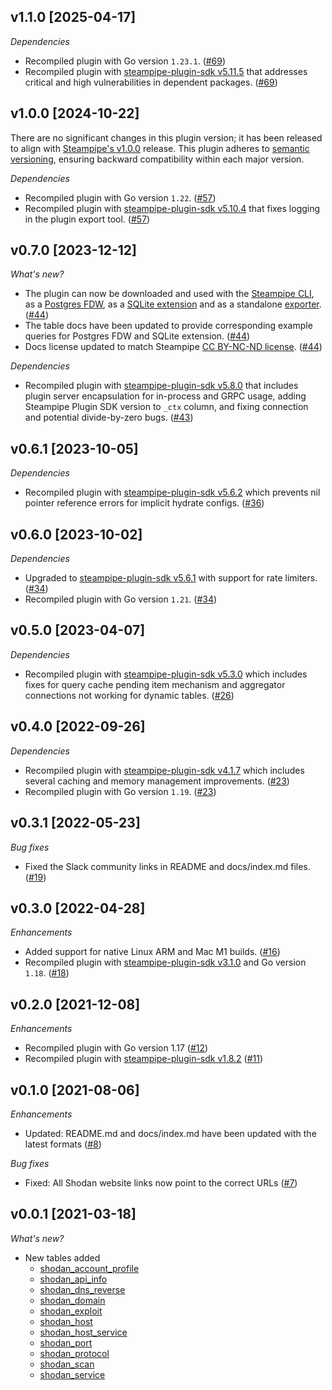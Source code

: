 ## v1.1.0 [2025-04-17]

_Dependencies_

- Recompiled plugin with Go version `1.23.1`. ([#69](https://github.com/turbot/steampipe-plugin-shodan/pull/69))
- Recompiled plugin with [steampipe-plugin-sdk v5.11.5](https://github.com/turbot/steampipe-plugin-sdk/blob/v5.11.5/CHANGELOG.md#v5115-2025-03-31) that addresses critical and high vulnerabilities in dependent packages. ([#69](https://github.com/turbot/steampipe-plugin-shodan/pull/69))

## v1.0.0 [2024-10-22]

There are no significant changes in this plugin version; it has been released to align with [Steampipe's v1.0.0](https://steampipe.io/changelog/steampipe-cli-v1-0-0) release. This plugin adheres to [semantic versioning](https://semver.org/#semantic-versioning-specification-semver), ensuring backward compatibility within each major version.

_Dependencies_

- Recompiled plugin with Go version `1.22`. ([#57](https://github.com/turbot/steampipe-plugin-shodan/pull/57))
- Recompiled plugin with [steampipe-plugin-sdk v5.10.4](https://github.com/turbot/steampipe-plugin-sdk/blob/develop/CHANGELOG.md#v5104-2024-08-29) that fixes logging in the plugin export tool. ([#57](https://github.com/turbot/steampipe-plugin-shodan/pull/57))

## v0.7.0 [2023-12-12]

_What's new?_

- The plugin can now be downloaded and used with the [Steampipe CLI](https://steampipe.io/docs), as a [Postgres FDW](https://steampipe.io/docs/steampipe_postgres/overview), as a [SQLite extension](https://steampipe.io/docs//steampipe_sqlite/overview) and as a standalone [exporter](https://steampipe.io/docs/steampipe_export/overview). ([#44](https://github.com/turbot/steampipe-plugin-shodan/pull/44))
- The table docs have been updated to provide corresponding example queries for Postgres FDW and SQLite extension. ([#44](https://github.com/turbot/steampipe-plugin-shodan/pull/44))
- Docs license updated to match Steampipe [CC BY-NC-ND license](https://github.com/turbot/steampipe-plugin-shodan/blob/main/docs/LICENSE). ([#44](https://github.com/turbot/steampipe-plugin-shodan/pull/44))

_Dependencies_

- Recompiled plugin with [steampipe-plugin-sdk v5.8.0](https://github.com/turbot/steampipe-plugin-sdk/blob/main/CHANGELOG.md#v580-2023-12-11) that includes plugin server encapsulation for in-process and GRPC usage, adding Steampipe Plugin SDK version to `_ctx` column, and fixing connection and potential divide-by-zero bugs. ([#43](https://github.com/turbot/steampipe-plugin-shodan/pull/43))

## v0.6.1 [2023-10-05]

_Dependencies_

- Recompiled plugin with [steampipe-plugin-sdk v5.6.2](https://github.com/turbot/steampipe-plugin-sdk/blob/main/CHANGELOG.md#v562-2023-10-03) which prevents nil pointer reference errors for implicit hydrate configs. ([#36](https://github.com/turbot/steampipe-plugin-shodan/pull/36))

## v0.6.0 [2023-10-02]

_Dependencies_

- Upgraded to [steampipe-plugin-sdk v5.6.1](https://github.com/turbot/steampipe-plugin-sdk/blob/main/CHANGELOG.md#v561-2023-09-29) with support for rate limiters. ([#34](https://github.com/turbot/steampipe-plugin-shodan/pull/34))
- Recompiled plugin with Go version `1.21`. ([#34](https://github.com/turbot/steampipe-plugin-shodan/pull/34))

## v0.5.0 [2023-04-07]

_Dependencies_

- Recompiled plugin with [steampipe-plugin-sdk v5.3.0](https://github.com/turbot/steampipe-plugin-sdk/blob/main/CHANGELOG.md#v530-2023-03-16) which includes fixes for query cache pending item mechanism and aggregator connections not working for dynamic tables. ([#26](https://github.com/turbot/steampipe-plugin-shodan/pull/26))

## v0.4.0 [2022-09-26]

_Dependencies_

- Recompiled plugin with [steampipe-plugin-sdk v4.1.7](https://github.com/turbot/steampipe-plugin-sdk/blob/main/CHANGELOG.md#v417-2022-09-08) which includes several caching and memory management improvements. ([#23](https://github.com/turbot/steampipe-plugin-shodan/pull/23))
- Recompiled plugin with Go version `1.19`. ([#23](https://github.com/turbot/steampipe-plugin-shodan/pull/23))

## v0.3.1 [2022-05-23]

_Bug fixes_

- Fixed the Slack community links in README and docs/index.md files. ([#19](https://github.com/turbot/steampipe-plugin-shodan/pull/19))

## v0.3.0 [2022-04-28]

_Enhancements_

- Added support for native Linux ARM and Mac M1 builds. ([#16](https://github.com/turbot/steampipe-plugin-shodan/pull/16))
- Recompiled plugin with [steampipe-plugin-sdk v3.1.0](https://github.com/turbot/steampipe-plugin-sdk/blob/main/CHANGELOG.md#v310--2022-03-30) and Go version `1.18`. ([#18](https://github.com/turbot/steampipe-plugin-shodan/pull/18))

## v0.2.0 [2021-12-08]

_Enhancements_

- Recompiled plugin with Go version 1.17 ([#12](https://github.com/turbot/steampipe-plugin-shodan/pull/12))
- Recompiled plugin with [steampipe-plugin-sdk v1.8.2](https://github.com/turbot/steampipe-plugin-sdk/blob/main/CHANGELOG.md#v182--2021-11-22) ([#11](https://github.com/turbot/steampipe-plugin-shodan/pull/11))

## v0.1.0 [2021-08-06]

_Enhancements_

- Updated: README.md and docs/index.md have been updated with the latest formats ([#8](https://github.com/turbot/steampipe-plugin-shodan/pull/8))

_Bug fixes_

- Fixed: All Shodan website links now point to the correct URLs ([#7](https://github.com/turbot/steampipe-plugin-shodan/pull/7))

## v0.0.1 [2021-03-18]

_What's new?_

- New tables added
  - [shodan_account_profile](https://hub.steampipe.io/plugins/turbot/shodan/tables/shodan_account_profile)
  - [shodan_api_info](https://hub.steampipe.io/plugins/turbot/shodan/tables/shodan_api_info)
  - [shodan_dns_reverse](https://hub.steampipe.io/plugins/turbot/shodan/tables/shodan_dns_reverse)
  - [shodan_domain](https://hub.steampipe.io/plugins/turbot/shodan/tables/shodan_domain)
  - [shodan_exploit](https://hub.steampipe.io/plugins/turbot/shodan/tables/shodan_exploit)
  - [shodan_host](https://hub.steampipe.io/plugins/turbot/shodan/tables/shodan_host)
  - [shodan_host_service](https://hub.steampipe.io/plugins/turbot/shodan/tables/shodan_host_service)
  - [shodan_port](https://hub.steampipe.io/plugins/turbot/shodan/tables/shodan_port)
  - [shodan_protocol](https://hub.steampipe.io/plugins/turbot/shodan/tables/shodan_protocol)
  - [shodan_scan](https://hub.steampipe.io/plugins/turbot/shodan/tables/shodan_scan)
  - [shodan_service](https://hub.steampipe.io/plugins/turbot/shodan/tables/shodan_service)
